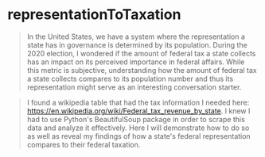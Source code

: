 # representationToTaxation

  >In the United States, we have a system where the representation a state has in governance is determined by its population. During the 2020 election, I wondered if the amount of federal tax a state collects has an impact on its perceived importance in federal affairs. While this metric is subjective, understanding how the amount of federal tax a state collects compares to its population number and thus its representation might serve as an interesting conversation starter.
  
   >I found a wikipedia table that had the tax information I needed here: https://en.wikipedia.org/wiki/Federal_tax_revenue_by_state. I knew I had to use Python's BeautifulSoup package in order to scrape this data and analyze it effectively. Here I will demonstrate how to do so as well as reveal my findings of how a state's federal representation compares to their federal taxation. 
